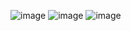 ![image]([https://user-images.githubusercontent.com/14803755/211770171-a991c112-0af6-4e4a-a84a-dd9ff596f0e1.png](https://github.com/julianferrari/Fuente_Buck/blob/main/TopLayer.png))
![image]([https://user-images.githubusercontent.com/14803755/211770171-a991c112-0af6-4e4a-a84a-dd9ff596f0e1.png](https://github.com/julianferrari/Fuente_Buck/blob/main/3Dview.png))
![image]([https://user-images.githubusercontent.com/14803755/211770171-a991c112-0af6-4e4a-a84a-dd9ff596f0e1.png](https://github.com/julianferrari/Fuente_Buck/blob/main/Layers.png))

